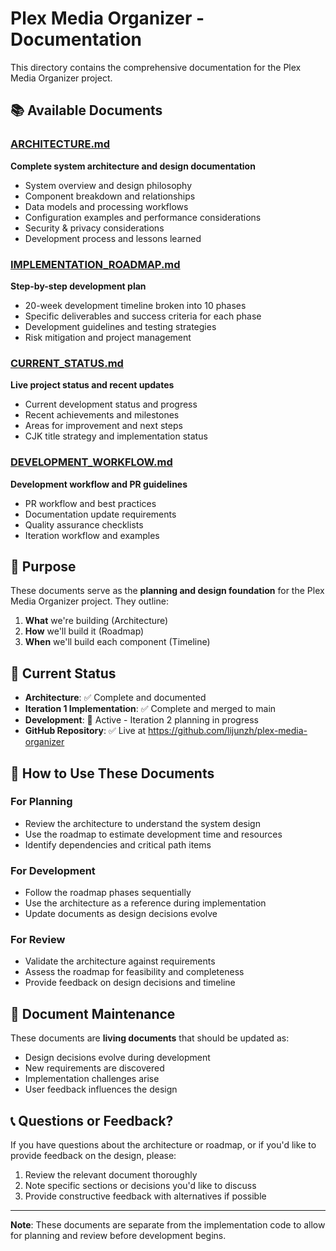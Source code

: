 # Plex Media Organizer - Documentation

This directory contains the comprehensive documentation for the Plex Media Organizer project.

## 📚 Available Documents

### [ARCHITECTURE.md](ARCHITECTURE.md)
**Complete system architecture and design documentation**
- System overview and design philosophy
- Component breakdown and relationships
- Data models and processing workflows
- Configuration examples and performance considerations
- Security & privacy considerations
- Development process and lessons learned

### [IMPLEMENTATION_ROADMAP.md](IMPLEMENTATION_ROADMAP.md)
**Step-by-step development plan**
- 20-week development timeline broken into 10 phases
- Specific deliverables and success criteria for each phase
- Development guidelines and testing strategies
- Risk mitigation and project management

### [CURRENT_STATUS.md](CURRENT_STATUS.md)
**Live project status and recent updates**
- Current development status and progress
- Recent achievements and milestones
- Areas for improvement and next steps
- CJK title strategy and implementation status

### [DEVELOPMENT_WORKFLOW.md](DEVELOPMENT_WORKFLOW.md)
**Development workflow and PR guidelines**
- PR workflow and best practices
- Documentation update requirements
- Quality assurance checklists
- Iteration workflow and examples

## 🎯 Purpose

These documents serve as the **planning and design foundation** for the Plex Media Organizer project. They outline:

1. **What** we're building (Architecture)
2. **How** we'll build it (Roadmap)
3. **When** we'll build each component (Timeline)

## 🚀 Current Status

- **Architecture**: ✅ Complete and documented
- **Iteration 1 Implementation**: ✅ Complete and merged to main
- **Development**: 🔄 Active - Iteration 2 planning in progress
- **GitHub Repository**: ✅ Live at https://github.com/lijunzh/plex-media-organizer

## 📖 How to Use These Documents

### For Planning
- Review the architecture to understand the system design
- Use the roadmap to estimate development time and resources
- Identify dependencies and critical path items

### For Development
- Follow the roadmap phases sequentially
- Use the architecture as a reference during implementation
- Update documents as design decisions evolve

### For Review
- Validate the architecture against requirements
- Assess the roadmap for feasibility and completeness
- Provide feedback on design decisions and timeline

## 🔄 Document Maintenance

These documents are **living documents** that should be updated as:
- Design decisions evolve during development
- New requirements are discovered
- Implementation challenges arise
- User feedback influences the design

## 📞 Questions or Feedback?

If you have questions about the architecture or roadmap, or if you'd like to provide feedback on the design, please:

1. Review the relevant document thoroughly
2. Note specific sections or decisions you'd like to discuss
3. Provide constructive feedback with alternatives if possible

---

**Note**: These documents are separate from the implementation code to allow for planning and review before development begins.
